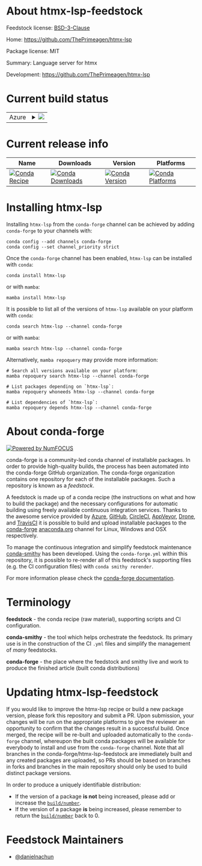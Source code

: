 About htmx-lsp-feedstock
========================

Feedstock license: [BSD-3-Clause](https://github.com/conda-forge/htmx-lsp-feedstock/blob/main/LICENSE.txt)

Home: https://github.com/ThePrimeagen/htmx-lsp

Package license: MIT

Summary: Language server for htmx

Development: https://github.com/ThePrimeagen/htmx-lsp

Current build status
====================


<table>
    
  <tr>
    <td>Azure</td>
    <td>
      <details>
        <summary>
          <a href="https://dev.azure.com/conda-forge/feedstock-builds/_build/latest?definitionId=23665&branchName=main">
            <img src="https://dev.azure.com/conda-forge/feedstock-builds/_apis/build/status/htmx-lsp-feedstock?branchName=main">
          </a>
        </summary>
        <table>
          <thead><tr><th>Variant</th><th>Status</th></tr></thead>
          <tbody><tr>
              <td>linux_64</td>
              <td>
                <a href="https://dev.azure.com/conda-forge/feedstock-builds/_build/latest?definitionId=23665&branchName=main">
                  <img src="https://dev.azure.com/conda-forge/feedstock-builds/_apis/build/status/htmx-lsp-feedstock?branchName=main&jobName=linux&configuration=linux%20linux_64_" alt="variant">
                </a>
              </td>
            </tr><tr>
              <td>osx_64</td>
              <td>
                <a href="https://dev.azure.com/conda-forge/feedstock-builds/_build/latest?definitionId=23665&branchName=main">
                  <img src="https://dev.azure.com/conda-forge/feedstock-builds/_apis/build/status/htmx-lsp-feedstock?branchName=main&jobName=osx&configuration=osx%20osx_64_" alt="variant">
                </a>
              </td>
            </tr><tr>
              <td>win_64</td>
              <td>
                <a href="https://dev.azure.com/conda-forge/feedstock-builds/_build/latest?definitionId=23665&branchName=main">
                  <img src="https://dev.azure.com/conda-forge/feedstock-builds/_apis/build/status/htmx-lsp-feedstock?branchName=main&jobName=win&configuration=win%20win_64_" alt="variant">
                </a>
              </td>
            </tr>
          </tbody>
        </table>
      </details>
    </td>
  </tr>
</table>

Current release info
====================

| Name | Downloads | Version | Platforms |
| --- | --- | --- | --- |
| [![Conda Recipe](https://img.shields.io/badge/recipe-htmx--lsp-green.svg)](https://anaconda.org/conda-forge/htmx-lsp) | [![Conda Downloads](https://img.shields.io/conda/dn/conda-forge/htmx-lsp.svg)](https://anaconda.org/conda-forge/htmx-lsp) | [![Conda Version](https://img.shields.io/conda/vn/conda-forge/htmx-lsp.svg)](https://anaconda.org/conda-forge/htmx-lsp) | [![Conda Platforms](https://img.shields.io/conda/pn/conda-forge/htmx-lsp.svg)](https://anaconda.org/conda-forge/htmx-lsp) |

Installing htmx-lsp
===================

Installing `htmx-lsp` from the `conda-forge` channel can be achieved by adding `conda-forge` to your channels with:

```
conda config --add channels conda-forge
conda config --set channel_priority strict
```

Once the `conda-forge` channel has been enabled, `htmx-lsp` can be installed with `conda`:

```
conda install htmx-lsp
```

or with `mamba`:

```
mamba install htmx-lsp
```

It is possible to list all of the versions of `htmx-lsp` available on your platform with `conda`:

```
conda search htmx-lsp --channel conda-forge
```

or with `mamba`:

```
mamba search htmx-lsp --channel conda-forge
```

Alternatively, `mamba repoquery` may provide more information:

```
# Search all versions available on your platform:
mamba repoquery search htmx-lsp --channel conda-forge

# List packages depending on `htmx-lsp`:
mamba repoquery whoneeds htmx-lsp --channel conda-forge

# List dependencies of `htmx-lsp`:
mamba repoquery depends htmx-lsp --channel conda-forge
```


About conda-forge
=================

[![Powered by
NumFOCUS](https://img.shields.io/badge/powered%20by-NumFOCUS-orange.svg?style=flat&colorA=E1523D&colorB=007D8A)](https://numfocus.org)

conda-forge is a community-led conda channel of installable packages.
In order to provide high-quality builds, the process has been automated into the
conda-forge GitHub organization. The conda-forge organization contains one repository
for each of the installable packages. Such a repository is known as a *feedstock*.

A feedstock is made up of a conda recipe (the instructions on what and how to build
the package) and the necessary configurations for automatic building using freely
available continuous integration services. Thanks to the awesome service provided by
[Azure](https://azure.microsoft.com/en-us/services/devops/), [GitHub](https://github.com/),
[CircleCI](https://circleci.com/), [AppVeyor](https://www.appveyor.com/),
[Drone](https://cloud.drone.io/welcome), and [TravisCI](https://travis-ci.com/)
it is possible to build and upload installable packages to the
[conda-forge](https://anaconda.org/conda-forge) [anaconda.org](https://anaconda.org/)
channel for Linux, Windows and OSX respectively.

To manage the continuous integration and simplify feedstock maintenance
[conda-smithy](https://github.com/conda-forge/conda-smithy) has been developed.
Using the ``conda-forge.yml`` within this repository, it is possible to re-render all of
this feedstock's supporting files (e.g. the CI configuration files) with ``conda smithy rerender``.

For more information please check the [conda-forge documentation](https://conda-forge.org/docs/).

Terminology
===========

**feedstock** - the conda recipe (raw material), supporting scripts and CI configuration.

**conda-smithy** - the tool which helps orchestrate the feedstock.
                   Its primary use is in the construction of the CI ``.yml`` files
                   and simplify the management of *many* feedstocks.

**conda-forge** - the place where the feedstock and smithy live and work to
                  produce the finished article (built conda distributions)


Updating htmx-lsp-feedstock
===========================

If you would like to improve the htmx-lsp recipe or build a new
package version, please fork this repository and submit a PR. Upon submission,
your changes will be run on the appropriate platforms to give the reviewer an
opportunity to confirm that the changes result in a successful build. Once
merged, the recipe will be re-built and uploaded automatically to the
`conda-forge` channel, whereupon the built conda packages will be available for
everybody to install and use from the `conda-forge` channel.
Note that all branches in the conda-forge/htmx-lsp-feedstock are
immediately built and any created packages are uploaded, so PRs should be based
on branches in forks and branches in the main repository should only be used to
build distinct package versions.

In order to produce a uniquely identifiable distribution:
 * If the version of a package **is not** being increased, please add or increase
   the [``build/number``](https://docs.conda.io/projects/conda-build/en/latest/resources/define-metadata.html#build-number-and-string).
 * If the version of a package **is** being increased, please remember to return
   the [``build/number``](https://docs.conda.io/projects/conda-build/en/latest/resources/define-metadata.html#build-number-and-string)
   back to 0.

Feedstock Maintainers
=====================

* [@danielnachun](https://github.com/danielnachun/)

